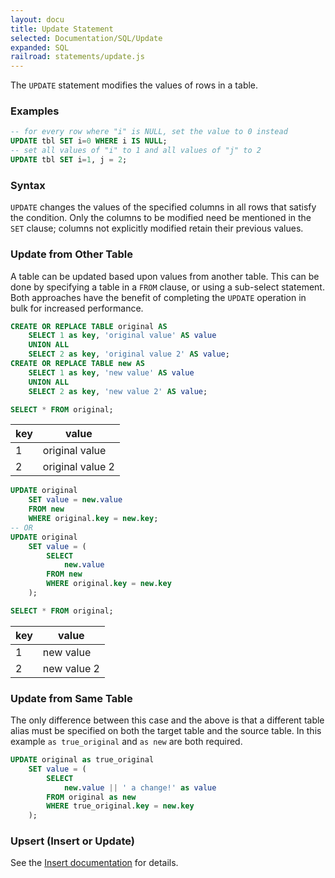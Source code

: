 ```yaml
---
layout: docu
title: Update Statement
selected: Documentation/SQL/Update
expanded: SQL
railroad: statements/update.js
---
```

The `UPDATE` statement modifies the values of rows in a table.

### Examples
```sql
-- for every row where "i" is NULL, set the value to 0 instead
UPDATE tbl SET i=0 WHERE i IS NULL;
-- set all values of "i" to 1 and all values of "j" to 2
UPDATE tbl SET i=1, j = 2;
```

### Syntax
<div id="rrdiagram"></div>

`UPDATE` changes the values of the specified columns in all rows that satisfy the condition. Only the columns to be modified need be mentioned in the `SET` clause; columns not explicitly modified retain their previous values.

### Update from Other Table
A table can be updated based upon values from another table. This can be done by specifying a table in a `FROM` clause, or using a sub-select statement. Both approaches have the benefit of completing the `UPDATE` operation in bulk for increased performance.

```sql
CREATE OR REPLACE TABLE original AS 
    SELECT 1 as key, 'original value' AS value 
    UNION ALL 
    SELECT 2 as key, 'original value 2' AS value;
CREATE OR REPLACE TABLE new AS 
    SELECT 1 as key, 'new value' AS value 
    UNION ALL 
    SELECT 2 as key, 'new value 2' AS value;

SELECT * FROM original;
```

| key |      value       |
|-----|------------------|
| 1   | original value   |
| 2   | original value 2 |


```sql
UPDATE original 
    SET value = new.value 
    FROM new 
    WHERE original.key = new.key;
-- OR
UPDATE original 
    SET value = (
        SELECT
            new.value
        FROM new
        WHERE original.key = new.key
    );
```

```sql
SELECT * FROM original;
```

| key |    value    |
|-----|-------------|
| 1   | new value   |
| 2   | new value 2 |

### Update from Same Table
The only difference between this case and the above is that a different table alias must be specified on both the target table and the source table.
In this example `as true_original` and `as new` are both required. 

```sql
UPDATE original as true_original
    SET value = (
        SELECT
            new.value || ' a change!' as value
        FROM original as new
        WHERE true_original.key = new.key
    );
```

### Upsert (Insert or Update)
See the [Insert documentation](/docs/sql/statements/insert#on-conflict-clause) for details.